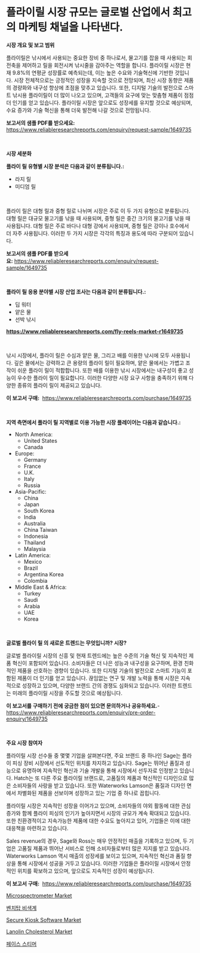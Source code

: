<p><h1>플라이릴 시장 규모는 글로벌 산업에서 최고의 마케팅 채널을 나타낸다.</h1></p><p><strong>시장 개요 및 보고 범위</strong></p>
<p><p>플라이릴은 낚시에서 사용되는 중요한 장비 중 하나로서, 물고기를 잡을 때 사용되는 회전축을 제어하고 릴을 회전시켜 낚시줄을 감아주는 역할을 합니다. 플라이릴 시장은 현재 9.8%의 연평균 성장률로 예측되는데, 이는 높은 수요와 기술혁신에 기반한 것입니다. 시장 전체적으로는 긍정적인 성장을 지속할 것으로 전망되며, 최신 시장 동향은 제품의 경량화와 내구성 향상에 초점을 맞추고 있습니다. 또한, 디지털 기술의 발전으로 스마트 낚시용 플라이릴이 더 많이 나오고 있으며, 고객들의 요구에 맞는 맞춤형 제품이 점점 더 인기를 얻고 있습니다. 플라이릴 시장은 앞으로도 성장세를 유지할 것으로 예상되며, 수요 증가와 기술 혁신을 통해 더욱 발전해 나갈 것으로 전망됩니다.</p></p>
<p><strong>보고서의 샘플 PDF를 받으세요:</strong> <a href="https://www.reliableresearchreports.com/enquiry/request-sample/1649735">https://www.reliableresearchreports.com/enquiry/request-sample/1649735</a></p>
<p>&nbsp;</p>
<p><strong>시장 세분화</strong></p>
<p><strong>플라이 릴 유형별 시장 분석은 다음과 같이 분류됩니다.:</strong></p>
<p><ul><li>라지 릴</li><li>미디엄 릴</li></ul></p>
<p>&nbsp;</p>
<p><p>플라이 릴은 대형 릴과 중형 릴로 나뉘며 시장은 주로 이 두 가지 유형으로 분류됩니다. 대형 릴은 대규모 물고기를 낚을 때 사용되며, 중형 릴은 중간 크기의 물고기를 낚을 때 사용됩니다. 대형 릴은 주로 바다나 대형 강에서 사용되며, 중형 릴은 강이나 호수에서 더 자주 사용됩니다. 이러한 두 가지 시장은 각각의 특징과 용도에 따라 구분되어 있습니다.</p></p>
<p><strong>보고서의 샘플 PDF를 받으세요:</strong>&nbsp;<a href="https://www.reliableresearchreports.com/enquiry/request-sample/1649735">https://www.reliableresearchreports.com/enquiry/request-sample/1649735</a></p>
<p>&nbsp;</p>
<p><strong> 플라이 릴 응용 분야별 시장 산업 조사는 다음과 같이 분류됩니다.:</strong></p>
<p><ul><li>딥 워터</li><li>얕은 물</li><li>선박 낚시</li></ul></p>
<p><strong><a href="https://www.reliableresearchreports.com/fly-reels-market-r1649735">https://www.reliableresearchreports.com/fly-reels-market-r1649735</a></strong></p>
<p>&nbsp;</p>
<p><p>낚시 시장에서, 플라이 릴은 수심과 얕은 물, 그리고 배를 이용한 낚시에 모두 사용됩니다. 깊은 물에서는 강력하고 큰 용량의 플라이 릴이 필요하며, 얕은 물에서는 가볍고 조작이 쉬운 플라이 릴이 적합합니다. 또한 배를 이용한 낚시 시장에서는 내구성이 좋고 성능이 우수한 플라이 릴이 필요합니다. 이러한 다양한 시장 요구 사항을 충족하기 위해 다양한 종류의 플라이 릴이 제공되고 있습니다.</p></p>
<p><strong>이 보고서 구매:</strong>&nbsp; <a href="https://www.reliableresearchreports.com/purchase/1649735">https://www.reliableresearchreports.com/purchase/1649735</a></p>
<p>&nbsp;</p>
<p><strong>지역 측면에서 플라이 릴 지역별로 이용 가능한 시장 플레이어는 다음과 같습니다.:</strong></p>
<p><ul>
    <li>
        North America:
        <ul>
            <li>United States</li>
            <li>Canada</li>
        </ul>
    </li>
    <li>
        Europe:
        <ul>
            <li>Germany</li>
            <li>France</li>
            <li>U.K.</li>
            <li>Italy</li>
            <li>Russia</li>
        </ul>
    </li>
    <li>
        Asia-Pacific:
        <ul>
            <li>China</li>
            <li>Japan</li>
            <li>South Korea</li>
            <li>India</li>
            <li>Australia</li>
            <li>China Taiwan</li>
            <li>Indonesia</li>
            <li>Thailand</li>
            <li>Malaysia</li>
        </ul>
    </li>
    <li>
        Latin America:
        <ul>
            <li>Mexico</li>
            <li>Brazil</li>
            <li>Argentina Korea</li>
            <li>Colombia</li>
        </ul>
    </li>
    <li>
        Middle East & Africa:
        <ul>
            <li>Turkey</li>
            <li>Saudi</li>
            <li>Arabia</li>
            <li>UAE</li>
            <li>Korea</li>
        </ul>
    </li>
    </ul></p>
<p>&nbsp;</p>
<p><strong>글로벌 플라이 릴 의 새로운 트렌드는 무엇입니까? 시장?</strong></p>
<p><p>글로벌 플라이릴 시장의 신흥 및 현재 트렌드에는 높은 수준의 기술 혁신 및 지속적인 제품 혁신이 포함되어 있습니다. 소비자들은 더 나은 성능과 내구성을 요구하며, 환경 친화적인 제품을 선호하는 경향이 있습니다. 또한 디지털 기술의 발전으로 스마트 기능이 포함된 제품이 더 인기를 얻고 있습니다. 끊임없는 연구 및 개발 노력을 통해 시장은 지속적으로 성장하고 있으며, 다양한 브랜드 간의 경쟁도 심화되고 있습니다. 이러한 트렌드는 미래의 플라이릴 시장을 주도할 것으로 예상됩니다.</p></p>
<p><strong>이 보고서를 구매하기 전에 궁금한 점이 있으면 문의하거나 공유하세요.</strong>- <a href="https://www.reliableresearchreports.com/enquiry/pre-order-enquiry/1649735">https://www.reliableresearchreports.com/enquiry/pre-order-enquiry/1649735</a></p>
<p>&nbsp;</p>
<p><strong>주요 시장 참여자</strong></p>
<p><p>플라이릴 시장 선수들 중 몇몇 기업을 살펴본다면, 주요 브랜드 중 하나인 Sage는 플라이 피싱 장비 시장에서 선도적인 위치를 차지하고 있습니다. Sage는 뛰어난 품질과 성능으로 유명하며 지속적인 혁신과 기술 개발을 통해 시장에서 선두자로 인정받고 있습니다. Hatch는 또 다른 주요 플라이릴 브랜드로, 고품질의 제품과 혁신적인 디자인으로 많은 소비자들의 사랑을 받고 있습니다. 또한 Waterworks Lamson은 품질과 디자인 면에서 차별화된 제품을 선보이며 성장하고 있는 기업 중 하나로 꼽힙니다.</p><p>플라이릴 시장은 지속적인 성장을 이어가고 있으며, 소비자들의 야외 활동에 대한 관심 증가와 함께 플라이 피싱의 인기가 높아지면서 시장의 규모가 계속 확대되고 있습니다. 또한 친환경적이고 지속가능한 제품에 대한 수요도 높아지고 있어, 기업들은 이에 대한 대응책을 마련하고 있습니다.</p><p>Sales revenue의 경우, Sage와 Ross는 매우 안정적인 매출을 기록하고 있으며, 두 기업은 고품질 제품과 뛰어난 서비스로 인해 소비자들로부터 많은 지지를 받고 있습니다. Waterworks Lamson 역시 매출의 성장세를 보이고 있으며, 지속적인 혁신과 품질 향상을 통해 시장에서 성공을 거두고 있습니다. 이러한 기업들은 플라이릴 시장에서 안정적인 위치를 확보하고 있으며, 앞으로도 지속적인 성장이 예상됩니다.</p></p>
<p><strong>이 보고서 구매:</strong>&nbsp;&nbsp;<a href="https://www.reliableresearchreports.com/purchase/1649735">https://www.reliableresearchreports.com/purchase/1649735</a></p>
<p><p><a href="https://github.com/abdelrhmankishk22/Market-Research-Report-List-4/blob/main/microspectrometer-market.md">Microspectrometer Market</a></p><p><a href="https://medium.com/@edenger9807/%EB%B2%A4%EC%B9%98%ED%83%91-%EC%83%89%EC%B0%A8%EA%B3%84-%EC%8B%9C%EC%9E%A5-%EC%8B%9C%EC%9E%A5-cagr-%EC%8B%9C%EC%9E%A5-%ED%8A%B8%EB%A0%8C%EB%93%9C-%EB%B0%8F-%EC%84%B1%EC%9E%A5-%EC%A0%84%EB%9E%B5%EC%97%90-%EB%8C%80%ED%95%9C-%ED%86%B5%EC%B0%B0%EB%A0%A5-510b268e6b78">벤치탑 비색계</a></p><p><a href="https://www.linkedin.com/pulse/decoding-secure-kiosk-software-market-metrics-share-trends-growth-f36mf?trackingId=Wqyx%2F%2FSEf1zfFDlvj8gLCw%3D%3D">Secure Kiosk Software Market</a></p><p><a href="https://issuu.com/reportprime-2/docs/lanolin-cholesterol-market-size-2030.pptx">Lanolin Cholesterol Market</a></p><p><a href="https://github.com/vsckjg50460/Market-Research-Report-List-1/blob/main/555462928725.md">페이스 스티머</a></p></p>